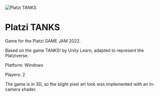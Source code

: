 ![Platzi TANKS](https://img.itch.zone/aW1hZ2UvMTU1Mjk0Ny85MDY1ODY5LnBuZw==/original/YoMJvc.png)
# Platzi TANKS
Game for the Platzi GAME JAM 2022.

Based on the game TANKS! by Unity Learn, adapted to represent the Platziverse.

Platform: Windows

Players: 2

The game is in 3D, so the slight pixel art look was implemented with an in-camera shader.
